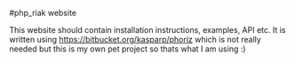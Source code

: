 #php_riak website

This website should contain installation instructions, examples, API etc.
It is written using https://bitbucket.org/kasparp/phoriz which is not really needed but this is my own pet project so thats what I am using :)